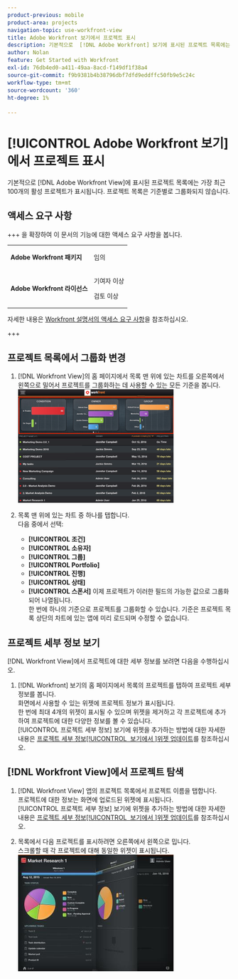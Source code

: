 ```yaml
---
product-previous: mobile
product-area: projects
navigation-topic: use-workfront-view
title: Adobe Workfront 보기에서 프로젝트 표시
description: 기본적으로  [!DNL Adobe Workfront] 보기에 표시된 프로젝트 목록에는 가장 최근 100개의 활성 프로젝트가 표시됩니다. 프로젝트 목록은 기준별로 그룹화되지 않습니다.
author: Nolan
feature: Get Started with Workfront
exl-id: 76db4ed0-a411-49aa-8acd-f149df1f38a4
source-git-commit: f9b9381b4b38796dbf7dfd9eddffc50fb9e5c24c
workflow-type: tm+mt
source-wordcount: '360'
ht-degree: 1%

---
```


# [!UICONTROL Adobe Workfront 보기]에서 프로젝트 표시

기본적으로 [!DNL Adobe Workfront View]에 표시된 프로젝트 목록에는 가장 최근 100개의 활성 프로젝트가 표시됩니다. 프로젝트 목록은 기준별로 그룹화되지 않습니다.

## 액세스 요구 사항

+++ 을 확장하여 이 문서의 기능에 대한 액세스 요구 사항을 봅니다.

<table style="table-layout:auto"> 
 <col> 
 </col> 
 <col> 
 </col> 
 <tbody> 
  <tr> 
   <td role="rowheader"><strong>Adobe Workfront 패키지</strong></td> 
   <td> <p>임의</p> </td> 
  </tr> 
  <tr> 
   <td role="rowheader"><strong>Adobe Workfront 라이선스</strong></td> 
   <td> 
   <p>기여자 이상</p>
   <p>검토 이상</p> </td> 
  </tr> 
 </tbody> 
</table>

자세한 내용은 [Workfront 설명서의 액세스 요구 사항](/help/quicksilver/administration-and-setup/add-users/access-levels-and-object-permissions/access-level-requirements-in-documentation.md)을 참조하십시오.

+++

## 프로젝트 목록에서 그룹화 변경

1. [!DNL Workfront View]의 홈 페이지에서 목록 맨 위에 있는 차트를 오른쪽에서 왼쪽으로 밀어서 프로젝트를 그룹화하는 데 사용할 수 있는 모든 기준을 봅니다.\
   ![[!DNL workfront_view_project_groupings_Adobe].png](assets/workfront-view-project-groupings-adobe-350x255.png)

1. 목록 맨 위에 있는 차트 중 하나를 탭합니다.\
   다음 중에서 선택:

   * **[!UICONTROL 조건]**
   * **[!UICONTROL 소유자]**
   * **[!UICONTROL 그룹]**
   * **[!UICONTROL Portfolio]**
   * **[!UICONTROL 진행]**
   * **[!UICONTROL 상태]**
   * **[!UICONTROL 스폰서]**
이제 프로젝트가 이러한 필드의 가능한 값으로 그룹화되어 나열됩니다.\
      한 번에 하나의 기준으로 프로젝트를 그룹화할 수 있습니다. 기준은 프로젝트 목록 상단의 차트에 있는 앱에 미리 로드되며 수정할 수 없습니다.

## 프로젝트 세부 정보 보기

[!DNL Workfront View]에서 프로젝트에 대한 세부 정보를 보려면 다음을 수행하십시오.

1. [!DNL Workfront] 보기의 홈 페이지에서 목록의 프로젝트를 탭하여 프로젝트 세부 정보를 봅니다.\
   화면에서 사용할 수 있는 위젯에 프로젝트 정보가 표시됩니다.\
   한 번에 최대 4개의 위젯이 표시될 수 있으며 위젯을 제거하고 각 프로젝트에 추가하여 프로젝트에 대한 다양한 정보를 볼 수 있습니다.\
   [!UICONTROL 프로젝트 세부 정보] 보기에 위젯을 추가하는 방법에 대한 자세한 내용은 [프로젝트 세부 정보[!UICONTROL &#x200B; 보기에서 &#x200B;]위젯 업데이트](../../../workfront-basics/mobile-apps/using-workfront-view/update-widgets-in-workfront-view.md)를 참조하십시오.

## [!DNL Workfront View]에서 프로젝트 탐색

1. [!DNL Workfront View] 앱의 프로젝트 목록에서 프로젝트 이름을 탭합니다.\
   프로젝트에 대한 정보는 화면에 업로드된 위젯에 표시됩니다.\
   [!UICONTROL 프로젝트 세부 정보] 보기에 위젯을 추가하는 방법에 대한 자세한 내용은 [프로젝트 세부 정보[!UICONTROL &#x200B; 보기에서 &#x200B;]위젯 업데이트](../../../workfront-basics/mobile-apps/using-workfront-view/update-widgets-in-workfront-view.md)를 참조하십시오.

1. 목록에서 다음 프로젝트를 표시하려면 오른쪽에서 왼쪽으로 밉니다.\
   스크롤할 때 각 프로젝트에 대해 동일한 위젯이 표시됩니다.\
   ![Image-1__6__copy.jpg](assets/image-1--6--copy-350x262.jpg) 
